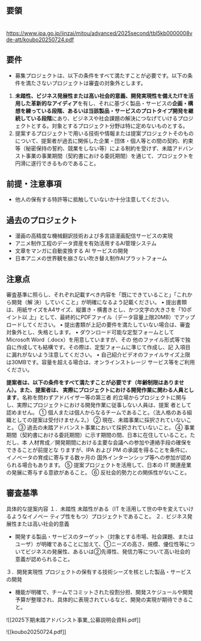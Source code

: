 








## 要領
　https://www.ipa.go.jp/jinzai/mitou/advanced/2025second/tbl5kb0000008vde-att/koubo20250724.pdf

## 要件
- 募集プロジェクトは、以下の条件をすべて満たすことが必要です。以下の条件を満たさないプロジェクトは審査の対象外とします。

1. **未踏性、ビジネス発展性または高い社会的意義、開発実現性を備えたITを活用した革新的なアイディア**を有し、それに基づく製品・サービスの**企画・構想を練っている段階、あるいは当該製品・サービスのプロトタイプ開発を継続している段階**にあり、ビジネスや社会課題の解決につなげていけるプロジェクトとする。対象とするプロジェクト分野は特に定めないものとする。
2. 提案するプロジェクトで用いる技術や情報または提案プロジェクトそのものについて、提案者が過去に関係した企業・団体・個人等との間の契約、約束等（秘密保持の誓約、競業をしない等）による制約を受けず、未踏アドバンスト事業の事業期間（契約書における委託期間）を通じて、プロジェクトを円滑に遂行できるものであること。
## 前提・注意事項
- 他人の保有する特許等に抵触していないか十分注意してください。

## 過去のプロジェクト

-  漫画の高精度な機械翻訳技術および多言語漫画配信サービスの実現
- アニメ制作工程のデータ資産を有効活用するAI管理システム
- 文章をマンガに自動変換する AI サービスの開発
- 日本アニメの世界観を崩さない吹き替え制作AIプラットフォーム


## 注意点
審査基準に照らし、それぞれ記載すべき内容を「既にできていること」「これから開発（解
決）していくこと」が明確になるよう記載ください。
• 提出書類は、用紙サイズをA4サイズ、縦置き・横書きとし、かつ文字の大きさを「10ポイント以
上」として、最終的にPDFファイル（データ容量上限20MB）でアップロードしてください。
• 提出書類が上記の要件を満たしていない場合は、審査対象外とし、失格とします。
• ダウンロード可能な定型フォームとしてMicrosoft Word（.docx）を用意していますが、その
他のファイル形式等で独自に作成しても結構です。その際は、定型フォームに準じて作成し、記
入項目に漏れがないよう注意してください。
• 自己紹介ビデオのファイルサイズ上限は30MBです。容量を超える場合は、オンラインストレージ
サービス等をご利用ください。


**提案者は、以下の条件をすべて満たすことが必要です（年齢制限はありません）。また、提案者は、 実際にプロジェクトにおける開発作業に関わる人員とします**。名称を問わずアドバイザー等の第三者 的立場からプロジェクトに関与し、実際にプロジェクトにおける開発作業に従事しない人員は、提案 者として認めません。 ① 個人または個人からなるチームであること。（法人格のある組織としての提案は受付けません 2。） ② 現在、未踏事業に採択されていないこと。 ③ 過去の未踏アドバンスト事業において採択されていないこと。 ④ 事業期間（契約書における委託期間）に示す期間の間、日本に在住していること。ただし、本 人材育成／開発期間における主要な会議への参加や連絡手段の確保をできることが前提とな りますが、IPA および PM の承諾を得ることを条件に、イノベータの育成に寄与する数ヶ月の 国外インターンシップ等への参加が認められる場合もあります。 ⑤ 提案プロジェクトを活用して、日本の IT 関連産業の発展に寄与する意欲があること。 ⑥ 反社会的勢力との関係性がないこと。


## 審査基準
具体的な提案内容
１．未踏性 未踏性がある（IT を活用して世の中を変えていけるようなイノベー
ティブ性をもつ）プロジェクトであること。
２．ビジネス発展性または高い社会的意義
- 開発する製品・サービスのターゲット（対象とする市場、社会課題、またはユーザ）が明確であることに加えて、①ニーズの高さ、規模、優位性等についてビジネスの発展性、あるいは②先導性、発信力等について高い社会的意義が認められること。

３．開発実現性 プロジェクトの保有する技術シーズを核とした製品・サービスの開発
- 機能が明確で、チームでコミットされた役割分担、開発スケジュールや開発予算が整理され、具体的に表現されているなど、開発の実現が期待できること。


![[2025下期未踏アドバンスト事業_公募説明会資料.pdf]]


![[koubo20250724.pdf]]